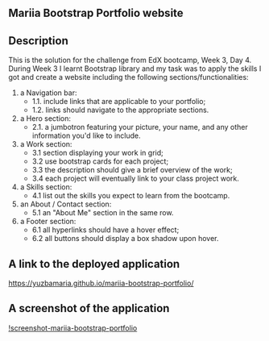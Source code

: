 ## Mariia Bootstrap Portfolio website

## Description
This is the solution for the challenge from EdX bootcamp, Week 3, Day 4. 
During Week 3 I learnt Bootstrap library and my task was to apply the skills I got and create a website including the following sections/functionalities:  

1. a Navigation bar:
   - 1.1. include links that are applicable to your portfolio;
   - 1.2. links should navigate to the appropriate sections.
2. a Hero section:
   - 2.1. a jumbotron featuring your picture, your name, and any other information you'd like to include.
3. a Work section:
   - 3.1 section displaying your work in grid;
   - 3.2 use bootstrap cards for each project;
   - 3.3 the description should give a brief overview of the work;
   - 3.4 each project will eventually link to your class project work.
4. a Skills section:
   - 4.1 list out the skills you expect to learn from the bootcamp.
5. an About / Contact section:
   - 5.1 an "About Me" section in the same row.
6. a Footer section:
   - 6.1 all hyperlinks should have a hover effect;
   - 6.2 all buttons should display a box shadow upon hover.


## A link to the deployed application 
https://yuzbamaria.github.io/mariia-bootstrap-portfolio/ 

## A screenshot of the application
[!screenshot-mariia-bootstrap-portfolio](images/yuzbamaria.github.io_mariia-bootstrap-portfolio_.png)
